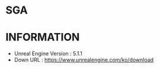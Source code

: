 # SGA

# INFORMATION
- Unreal Engine Version : 5.1.1
- Down URL : https://www.unrealengine.com/ko/download
